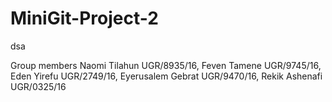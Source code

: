 # MiniGit-Project-2
dsa 

Group members
Naomi Tilahun UGR/8935/16,
Feven Tamene UGR/9745/16,
Eden Yirefu UGR/2749/16,
Eyerusalem Gebrat UGR/9470/16,
Rekik Ashenafi UGR/0325/16



